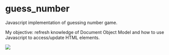 # guess_number
Javascript implementation of guessing number game. 

My objective: refresh knowledge of Document Object Model and how to use Javascript to access/update HTML elements.

<img src="images/JN-Project.png">
